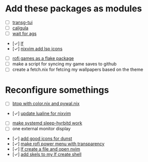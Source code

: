 # Add these packages as modules
- [ ] [transg-tui](https://github.com/PanAeon/transg-tui)
- [ ] [caligula](https://github.com/ifd3f/caligula)
- [ ] [wait for ags]()
- [✓] [lf](https://github.com/gokcehan/lf)
- [✓] [nixvim add lsp icons](./pkgs/editor/nvim.nix)
- [ ] [rofi games as a flake package](https://github.com/Rolv-Apneseth/rofi-games)
- [ ] make a script for syncing my game saves to github
- [ ] create a fetch.nix for fetcing my wallpapers based on the theme

# Reconfigure somethings
- [ ] [btop with color.nix and pywal.nix](./pkgs/btop.nix)
- [✓] [update lualine for nixvim](./pkgs/editor/nvim.nix)
- [ ] [make systemd sleep-hyrbitd work](./pkgs/systemd.nix)
- [ ] one external monitor display
- [✓] [add good icons for dunst](./pkgs/dunst.nix)
- [✓] [make rofi power menu with transparency](./pkgs/rofi/rofi.nix)
- [✓] [lf create a file and open nvim]()
- [✓] [add skels to my lf create shell](~/.bin/skels)
